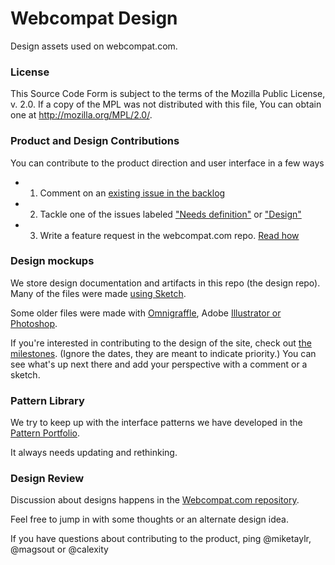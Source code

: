 # Webcompat Design

Design assets used on webcompat.com.

### License

This Source Code Form is subject to the terms of the Mozilla Public
License, v. 2.0. If a copy of the MPL was not distributed with this
file, You can obtain one at http://mozilla.org/MPL/2.0/.

### Product and Design Contributions

You can contribute to the product direction and user interface in a few ways
* 1) Comment on an [existing issue in the backlog](https://github.com/webcompat/webcompat.com/issues?q=is%3Aopen+is%3Aissue)
* 2) Tackle one of the issues labeled ["Needs definition"](https://github.com/webcompat/webcompat.com/labels/needs%20definition) or ["Design"](https://github.com/webcompat/webcompat.com/labels/design) 
* 3) Write a feature request in the webcompat.com repo. [Read how](https://github.com/webcompat/webcompat.com/blob/master/CONTRIBUTING.md#feature-requests)

### Design mockups

We store design documentation and artifacts in this repo (the design repo).  Many of the files were made [using Sketch](http://bohemiancoding.com/sketch/).  

Some older files were made with [Omnigraffle](https://www.omnigroup.com/omnigraffle), Adobe [Illustrator or Photoshop](https://www.adobe.com/creativecloud.html).

If you're interested in contributing to the design of the site, check out [the milestones](https://github.com/webcompat/webcompat.com/milestones).  (Ignore the dates, they are meant to indicate priority.)  You can see what's up next there and add your perspective with a comment or a sketch. 

### Pattern Library

We try to keep up with the interface patterns we have developed in the [Pattern Portfolio](http://webcompat.github.io/webcompat.com/).  

It always needs updating and rethinking.

### Design Review

Discussion about designs happens in the [Webcompat.com repository](https://github.com/webcompat/webcompat.com/issues).  

Feel free to jump in with some thoughts or an alternate design idea.   

If you have questions about contributing to the product, ping @miketaylr, @magsout or @calexity
